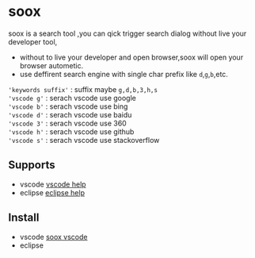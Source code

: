 # soox 
soox is a search tool ,you can qick trigger search dialog without live your developer tool,  
* without to live your developer and open browser,soox will open your browser autometic.  
* use deffirent search engine with single char prefix like `d`,`g`,`b`,etc.
 
`'keywords suffix'` : suffix maybe `g,d,b,3,h,s`  
`'vscode g'`  : serach vscode use google    
`'vscode b'` : serach vscode use bing  
`'vscode d'` : serach vscode use baidu  
`'vscode 3'` : serach vscode use 360     
`'vscode h'` : serach vscode use github   
`'vscode s'` : serach vscode use stackoverflow 

## Supports  
* vscode [vscode help](vscode/README.md)
* eclipse  [eclipse help](eclipse/README.md)

## Install
* vscode [soox vscode](https://marketplace.visualstudio.com/search?term=soox&target=VSCode)
* eclipse 
